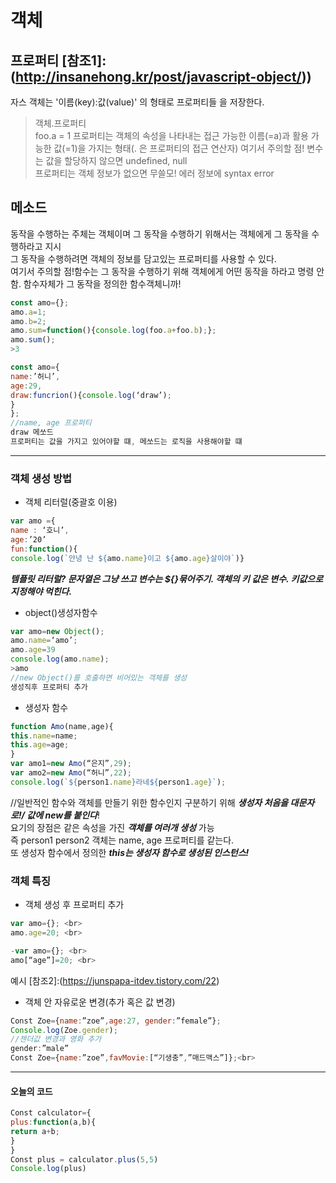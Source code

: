 # 객체 
## 프로퍼티 [참조1]:(http://insanehong.kr/post/javascript-object/))
자스 객체는  '이름(key):값(value)' 의 형태로 프로퍼티들 을 저장한다.<br>
> 객체.프로퍼티<br>
> foo.a = 1
> 프로퍼티는 객체의 속성을 나타내는 접근 가능한 이름(=a)과 활용 가능한 값(=1)을 가지는 형태(. 은 프로퍼티의 접근 연산자)
여기서 주의할 점! 변수는 값을 할당하지 않으면 undefined, null<br>프로퍼티는 객체 정보가 없으면 무쓸모! 에러 정보에 syntax error
## 메소드
동작을 수행하는 주체는 객체이며 그 동작을 수행하기 위해서는 객체에게 그 동작을 수행하라고 지시<br>
그 동작을 수행하려면 객체의 정보를 담고있는 프로퍼티를 사용할 수 있다.<br>
여기서 주의할 점!함수는 그 동작을 수행하기 위해 객체에게 어떤 동작을 하라고 명령 안함. 함수자체가 그 동작을 정의한 함수객체니까!
```javascript
const amo={};
amo.a=1;
amo.b=2;
amo.sum=function(){console.log(foo.a+foo.b);};
amo.sum();
>3

const amo={
name:’허니’,
age:29,
draw:funcrion(){console.log(‘draw’);
}
};
//name, age 프로퍼티
draw 메쏘드 
프로퍼티는 값을 가지고 있어야할 떄, 메쏘드는 로직을 사용해야할 떄
```


---

### 객체 생성 방법
- 객체 리터럴(중괄호 이용)

```javascript
var amo ={ 
name : ‘호니’, 
age:’20’ 
fun:function(){ 
console.log(`안녕 난 ${amo.name}이고 ${amo.age}살이야`)} 
```


 ***템플릿 리터럴? 문자열은 그냥 쓰고 변수는 ${}묶어주기. 객체의 키 값은 변수. 키값으로 지정해야 먹힌다.***<br>

- object()생성자함수 
```javascript
var amo=new Object();
amo.name=‘amo’;
amo.age=39
console.log(amo.name);
>amo
//new Object()를 호출하면 비어있는 객체를 생성
생성직후 프로퍼티 추가
```
- 생성자 함수
```javascript
function Amo(name,age){
this.name=name;
this.age=age;
}
var amo1=new Amo(“은지”,29);
var amo2=new Amo(“허니”,22);
console.log(`${person1.name}라네${person1.age}`);
```
//일반적인 함수와 객체를 만들기 위한 함수인지 구분하기 위해 ***생성자 처음을 대문자로!/ 값에 new를 붙인다***!<br>
요기의 장점은 같은 속성을 가진 ***객체를 여러개 생성*** 가능<br>
즉 person1 person2 객체는 name, age 프로퍼티를 같는다. <br>
또 생성자 함수에서 정의한 ***this는 생성자 함수로 생성된 인스턴스!***<br>

### 객체 특징
- 객체 생성 후 프로퍼티 추가<br>

```javascript
var amo={}; <br>
amo.age=20; <br>

-var amo={}; <br>
amo[“age”]=20; <br>
``` 
예시 [참조2]:(https://junspapa-itdev.tistory.com/22)<br>

- 객체 안 자유로운 변경(추가 혹은 값 변경)
```javascript
Const Zoe={name:”zoe”,age:27, gender:”female”};
Console.log(Zoe.gender);
//젠더값 변경과 영화 추가
gender:”male”
Const Zoe={name:”zoe”,favMovie:[“기생충”,”매드맥스”]};<br>
```

---
<h4>오늘의 코드</h4>

```javascript
Const calculator={
plus:function(a,b){
return a+b;
}
}
Const plus = calculator.plus(5,5)
Console.log(plus)
```

